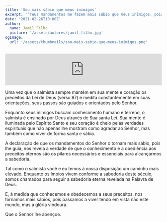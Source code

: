 ```yaml
---
title: 'Sou mais sábio que meus inimigos'
excerpt: '“Teus mandamentos me fazem mais sábio que meus inimigos, pois sempre me guiam” – Salmos 119.98'
date: '2021-02-26T10:00Z'
author:
  name: Jamil Filho
  picture: '/assets/autores/jamil_filho.jpg'
ogImage:
  url: '/assets/thumbnails/sou-mais-sabio-que-meus-inimigos.png' 
---
```


<iframe src="https://anchor.fm/novasdecadamanha/embed/episodes/Devocional-85---Sou-mais-sbio-que-meus-inimigos-er345k" height="102px" width="100%" frameborder="0" scrolling="no"></iframe>

Uma vez que o salmista sempre mantém em sua mente e coração os preceitos da Lei de Deus (verso 97) e medita constantemente em suas orientações, seus passos são guiados e orientados pelo Senhor. 

Enquanto seus inimigos buscam conhecimento humano e terreno, o salmista é ensinado por Deus através de Sua santa Lei. Sua mente é iluminada pelo Espírito Santo e seu coração é cheio pelas verdades espirituais que não apenas lhe mostram como agradar ao Senhor, mas também como viver de forma santa e sábia. 

A declaração de que os mandamentos do Senhor o tornam mais sábio, pois lhe guia, nos revela a verdade de que o conhecimento e a obediência aos preceitos eternos são os pilares necessários e essenciais para alcançarmos a sabedoria. 

Tal como o salmista você e eu temos à nossa disposição um caminho mais elevado. Enquanto os ímpios vivem conforme a sabedoria deste século, somos chamados para seguir a sabedoria eterna revelada na Palavra de Deus. 

E, à medida que conhecemos e obedecemos a seus preceitos, nos tornamos mais sábios, pois passamos a viver tendo em vista não este mundo, mas a glória vindoura. 

Que o Senhor lhe abençoe.